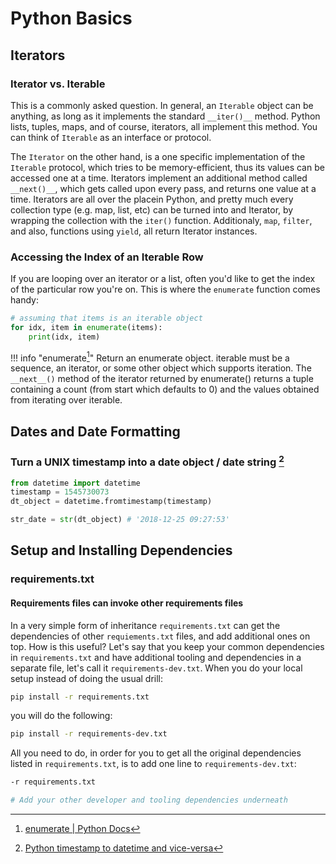 # Python Basics
## Iterators
### Iterator vs. Iterable
This is a commonly asked question. In general, an `Iterable` object can be anything, as long as it implements the standard `__iter()__` method. Python lists, tuples, maps, and of course, iterators, all implement this method. You can think of `Iterable` as an interface or protocol.

The `Iterator` on the other hand, is a one specific implementation of the `Iterable` protocol, which tries to be memory-efficient, thus its values can be accessed one at a time. Iterators implement an additional method called `__next()__`, which gets called upon every pass, and returns one value at a time. Iterators are all over the placein Python, and pretty much every collection type (e.g. map, list, etc) can be turned into and Iterator, by wrapping the collection with the `iter()` function. Additionaly, `map`, `filter`, and also, functions using `yield`, all return Iterator instances.

### Accessing the Index of an Iterable Row
If you are looping over an iterator or a list, often you'd like to get the index of the particular row you're on. This is where the `enumerate` function comes handy:

```python
# assuming that items is an iterable object
for idx, item in enumerate(items):
    print(idx, item)
```

!!! info "enumerate[^enumerate_docs]"
    Return an enumerate object. iterable must be a sequence, an iterator, or some other object which supports iteration. The `__next__()` method of the iterator returned by enumerate() returns a tuple containing a count (from start which defaults to 0) and the values obtained from iterating over iterable.

[^enumerate_docs]: [enumerate | Python Docs](https://docs.python.org/3/library/functions.html#enumerate)

## Dates and Date Formatting
### Turn a UNIX timestamp into a date object / date string [^timestamp]

```python
from datetime import datetime
timestamp = 1545730073
dt_object = datetime.fromtimestamp(timestamp)

str_date = str(dt_object) # '2018-12-25 09:27:53'
```

[^timestamp]: [Python timestamp to datetime and vice-versa](https://www.programiz.com/python-programming/datetime/timestamp-datetime)

## Setup and Installing Dependencies
### requirements.txt
#### Requirements files can invoke other requirements files
In a very simple form of inheritance `requirements.txt` can get the dependencies of other `requiements.txt` files, and add additional ones on top. How is this useful? Let's say that you keep your common dependencies in `requirements.txt` and have additional tooling and dependencies in a separate file, let's call it `requirements-dev.txt`. When you do your local setup instead of doing the usual drill:

```bash
pip install -r requirements.txt
```

you will do the following:


```bash
pip install -r requirements-dev.txt
```

All you need to do, in order for you to get all the original dependencies listed in `requirements.txt`, is to add one line to `requirements-dev.txt`:


```bash
-r requirements.txt

# Add your other developer and tooling dependencies underneath
```

